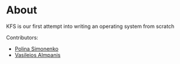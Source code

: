 # About

KFS is our first attempt into writing an operating system from scratch  

Contributors:  
- [Polina Simonenko](https://github.com/rabarbra)  
- [Vasileios Almpanis](https://github.com/vasilisalmpanis)  
